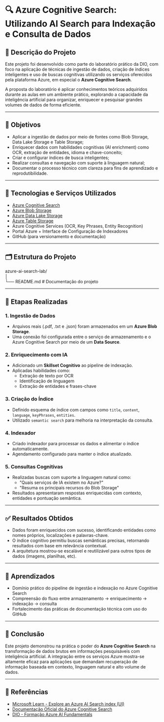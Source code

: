 # 🔍 Azure Cognitive Search: Utilizando AI Search para Indexação e Consulta de Dados

## 📘 Descrição do Projeto

Este projeto foi desenvolvido como parte do laboratório prático da DIO, com foco na aplicação de técnicas de ingestão de dados, criação de índices inteligentes e uso de buscas cognitivas utilizando os serviços oferecidos pela plataforma Azure, em especial o **Azure Cognitive Search**.

A proposta do laboratório é aplicar conhecimentos teóricos adquiridos durante as aulas em um ambiente prático, explorando a capacidade da inteligência artificial para organizar, enriquecer e pesquisar grandes volumes de dados de forma eficiente.

---

## 🎯 Objetivos

- Aplicar a ingestão de dados por meio de fontes como Blob Storage, Data Lake Storage e Table Storage;
- Enriquecer dados com habilidades cognitivas (AI enrichment) como OCR, extração de entidades, idioma e chave-conceito;
- Criar e configurar índices de busca inteligentes;
- Realizar consultas e navegação com suporte à linguagem natural;
- Documentar o processo técnico com clareza para fins de aprendizado e reprodutibilidade.

---

## 🧰 Tecnologias e Serviços Utilizados

- [Azure Cognitive Search](https://learn.microsoft.com/azure/search/)
- [Azure Blob Storage](https://learn.microsoft.com/azure/storage/blobs/)
- [Azure Data Lake Storage](https://learn.microsoft.com/azure/storage/data-lake-storage/)
- [Azure Table Storage](https://learn.microsoft.com/azure/storage/tables/table-storage-overview)
- Azure Cognitive Services (OCR, Key Phrases, Entity Recognition)
- Portal Azure + Interface de Configuração de Indexadores
- GitHub (para versionamento e documentação)

---

## 🗂️ Estrutura do Projeto  


azure-ai-search-lab/  
│   
└── README.md # Documentação do projeto  

---

## 🚀 Etapas Realizadas

### 1. Ingestão de Dados
- Arquivos reais (.pdf, .txt e .json) foram armazenados em um **Azure Blob Storage**.
- Uma conexão foi configurada entre o serviço de armazenamento e o Azure Cognitive Search por meio de um **Data Source**.

### 2. Enriquecimento com IA
- Adicionado um **Skillset Cognitivo** ao pipeline de indexação.
- Aplicadas habilidades como:
  - Extração de texto por OCR
  - Identificação de linguagem
  - Extração de entidades e frases-chave

### 3. Criação do Índice
- Definido esquema de índice com campos como `title`, `content`, `language`, `keyPhrases`, `entities`.
- Utilizado `semantic search` para melhoria na interpretação da consulta.

### 4. Indexador
- Criado indexador para processar os dados e alimentar o índice automaticamente.
- Agendamento configurado para manter o índice atualizado.

### 5. Consultas Cognitivas
- Realizadas buscas com suporte a linguagem natural como:
  - "Quais serviços de IA existem no Azure?"
  - "Resuma os principais recursos do Blob Storage"
- Resultados apresentaram respostas enriquecidas com contexto, entidades e pontuação semântica.

---

## ✅ Resultados Obtidos

- Dados foram enriquecidos com sucesso, identificando entidades como nomes próprios, localizações e palavras-chave.
- O índice cognitivo permitiu buscas semânticas precisas, retornando resultados com base em relevância contextual.
- A arquitetura mostrou-se escalável e reutilizável para outros tipos de dados (imagens, planilhas, etc).

---

## 🧠 Aprendizados

- Domínio prático do pipeline de ingestão e indexação no Azure Cognitive Search
- Compreensão do fluxo entre armazenamento -> enriquecimento -> indexação -> consulta
- Fortalecimento das práticas de documentação técnica com uso do GitHub

---

## 📌 Conclusão

Este projeto demonstrou na prática o poder do **Azure Cognitive Search** na transformação de dados brutos em informações pesquisáveis com inteligência artificial. A integração entre os serviços Azure mostra-se altamente eficaz para aplicações que demandam recuperação de informação baseada em contexto, linguagem natural e alto volume de dados.

---

## 🔗 Referências

- [Microsoft Learn - Explore an Azure AI Search index (UI)](https://learn.microsoft.com/en-us/training/modules/explore-azure-ai-search-index/)
- [Documentação Oficial do Azure Cognitive Search](https://learn.microsoft.com/en-us/azure/search/)
- [DIO - Formação Azure AI Fundamentals](https://www.dio.me)
